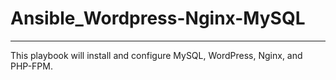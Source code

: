 # Ansible_Wordpress-Nginx-MySQL
-----------------------------------
This playbook will install and configure MySQL, WordPress, Nginx, and PHP-FPM.
